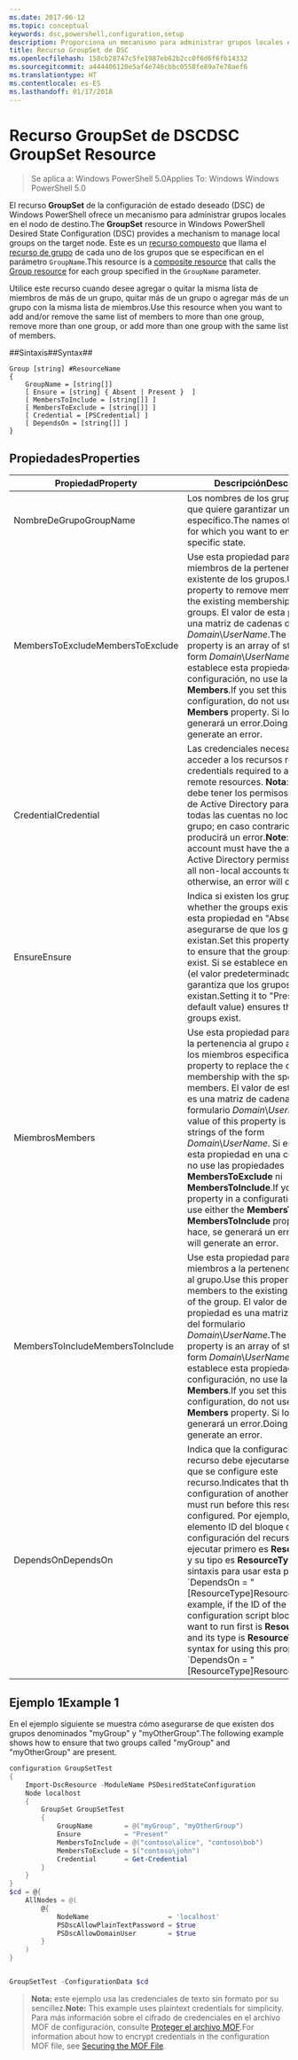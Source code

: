 ```yaml
---
ms.date: 2017-06-12
ms.topic: conceptual
keywords: dsc,powershell,configuration,setup
description: Proporciona un mecanismo para administrar grupos locales en el nodo de destino.
title: Recurso GroupSet de DSC
ms.openlocfilehash: 158cb28747c5fe1987eb62b2cc0f6d6f6fb14332
ms.sourcegitcommit: a444406120e5af4e746cbbc0558fe89a7e78aef6
ms.translationtype: HT
ms.contentlocale: es-ES
ms.lasthandoff: 01/17/2018
---
```

# <a name="dsc-groupset-resource"></a><span data-ttu-id="64a6f-104">Recurso GroupSet de DSC</span><span class="sxs-lookup"><span data-stu-id="64a6f-104">DSC GroupSet Resource</span></span>

> <span data-ttu-id="64a6f-105">Se aplica a: Windows PowerShell 5.0</span><span class="sxs-lookup"><span data-stu-id="64a6f-105">Applies To: Windows Windows PowerShell 5.0</span></span>

<span data-ttu-id="64a6f-106">El recurso **GroupSet** de la configuración de estado deseado (DSC) de Windows PowerShell ofrece un mecanismo para administrar grupos locales en el nodo de destino.</span><span class="sxs-lookup"><span data-stu-id="64a6f-106">The **GroupSet** resource in Windows PowerShell Desired State Configuration (DSC) provides a mechanism to manage local groups on the target node.</span></span> <span data-ttu-id="64a6f-107">Este es un [recurso compuesto](authoringResourceComposite.md) que llama el [recurso de grupo](groupResource.md) de cada uno de los grupos que se especifican en el parámetro `GroupName`.</span><span class="sxs-lookup"><span data-stu-id="64a6f-107">This resource is a [composite resource](authoringResourceComposite.md) that calls the [Group resource](groupResource.md) for each group specified in the `GroupName` parameter.</span></span>

<span data-ttu-id="64a6f-108">Utilice este recurso cuando desee agregar o quitar la misma lista de miembros de más de un grupo, quitar más de un grupo o agregar más de un grupo con la misma lista de miembros.</span><span class="sxs-lookup"><span data-stu-id="64a6f-108">Use this resource when you want to add and/or remove the same list of members to more than one group, remove more than one group, or add more than one group with the same list of members.</span></span>

##<a name="syntax"></a><span data-ttu-id="64a6f-109">Sintaxis##</span><span class="sxs-lookup"><span data-stu-id="64a6f-109">Syntax##</span></span>
```
Group [string] #ResourceName
{
    GroupName = [string[]]
    [ Ensure = [string] { Absent | Present }  ]
    [ MembersToInclude = [string[]] ]
    [ MembersToExclude = [string[]] ]
    [ Credential = [PSCredential] ]
    [ DependsOn = [string[]] ]
}
```

## <a name="properties"></a><span data-ttu-id="64a6f-110">Propiedades</span><span class="sxs-lookup"><span data-stu-id="64a6f-110">Properties</span></span>

|  <span data-ttu-id="64a6f-111">Propiedad</span><span class="sxs-lookup"><span data-stu-id="64a6f-111">Property</span></span>  |  <span data-ttu-id="64a6f-112">Descripción</span><span class="sxs-lookup"><span data-stu-id="64a6f-112">Description</span></span>   | 
|---|---| 
| <span data-ttu-id="64a6f-113">NombreDeGrupo</span><span class="sxs-lookup"><span data-stu-id="64a6f-113">GroupName</span></span>| <span data-ttu-id="64a6f-114">Los nombres de los grupos para los que quiere garantizar un estado específico.</span><span class="sxs-lookup"><span data-stu-id="64a6f-114">The names of the groups for which you want to ensure a specific state.</span></span>| 
| <span data-ttu-id="64a6f-115">MembersToExclude</span><span class="sxs-lookup"><span data-stu-id="64a6f-115">MembersToExclude</span></span>| <span data-ttu-id="64a6f-116">Use esta propiedad para quitar a los miembros de la pertenencia existente de los grupos.</span><span class="sxs-lookup"><span data-stu-id="64a6f-116">Use this property to remove members from the existing membership of the groups.</span></span> <span data-ttu-id="64a6f-117">El valor de esta propiedad es una matriz de cadenas del formulario *Domain*\\*UserName*.</span><span class="sxs-lookup"><span data-stu-id="64a6f-117">The value of this property is an array of strings of the form *Domain*\\*UserName*.</span></span> <span data-ttu-id="64a6f-118">Si establece esta propiedad en una configuración, no use la propiedad **Members**.</span><span class="sxs-lookup"><span data-stu-id="64a6f-118">If you set this property in a configuration, do not use the **Members** property.</span></span> <span data-ttu-id="64a6f-119">Si lo hace, se generará un error.</span><span class="sxs-lookup"><span data-stu-id="64a6f-119">Doing so will generate an error.</span></span>| 
| <span data-ttu-id="64a6f-120">Credential</span><span class="sxs-lookup"><span data-stu-id="64a6f-120">Credential</span></span>| <span data-ttu-id="64a6f-121">Las credenciales necesarias para acceder a los recursos remotos.</span><span class="sxs-lookup"><span data-stu-id="64a6f-121">The credentials required to access remote resources.</span></span> <span data-ttu-id="64a6f-122">**Nota**: Esta cuenta debe tener los permisos adecuados de Active Directory para agregar todas las cuentas no locales al grupo; en caso contrario, se producirá un error.</span><span class="sxs-lookup"><span data-stu-id="64a6f-122">**Note**: This account must have the appropriate Active Directory permissions to add all non-local accounts to the group; otherwise, an error will occur.</span></span>
| <span data-ttu-id="64a6f-123">Ensure</span><span class="sxs-lookup"><span data-stu-id="64a6f-123">Ensure</span></span>| <span data-ttu-id="64a6f-124">Indica si existen los grupos.</span><span class="sxs-lookup"><span data-stu-id="64a6f-124">Indicates whether the groups exist.</span></span> <span data-ttu-id="64a6f-125">Establezca esta propiedad en "Absent" para asegurarse de que los grupos no existan.</span><span class="sxs-lookup"><span data-stu-id="64a6f-125">Set this property to "Absent" to ensure that the groups do not exist.</span></span> <span data-ttu-id="64a6f-126">Si se establece en "Present" (el valor predeterminado), se garantiza que los grupos existan.</span><span class="sxs-lookup"><span data-stu-id="64a6f-126">Setting it to "Present" (the default value) ensures that the groups exist.</span></span>| 
| <span data-ttu-id="64a6f-127">Miembros</span><span class="sxs-lookup"><span data-stu-id="64a6f-127">Members</span></span>| <span data-ttu-id="64a6f-128">Use esta propiedad para reemplazar la pertenencia al grupo actual con los miembros especificados.</span><span class="sxs-lookup"><span data-stu-id="64a6f-128">Use this property to replace the current group membership with the specified members.</span></span> <span data-ttu-id="64a6f-129">El valor de esta propiedad es una matriz de cadenas del formulario *Domain*\\*UserName*.</span><span class="sxs-lookup"><span data-stu-id="64a6f-129">The value of this property is an array of strings of the form *Domain*\\*UserName*.</span></span> <span data-ttu-id="64a6f-130">Si establece esta propiedad en una configuración, no use las propiedades **MembersToExclude** ni **MembersToInclude**.</span><span class="sxs-lookup"><span data-stu-id="64a6f-130">If you set this property in a configuration, do not use either the **MembersToExclude** or **MembersToInclude** property.</span></span> <span data-ttu-id="64a6f-131">Si lo hace, se generará un error.</span><span class="sxs-lookup"><span data-stu-id="64a6f-131">Doing so will generate an error.</span></span>| 
| <span data-ttu-id="64a6f-132">MembersToInclude</span><span class="sxs-lookup"><span data-stu-id="64a6f-132">MembersToInclude</span></span>| <span data-ttu-id="64a6f-133">Use esta propiedad para agregar miembros a la pertenencia existente al grupo.</span><span class="sxs-lookup"><span data-stu-id="64a6f-133">Use this property to add members to the existing membership of the group.</span></span> <span data-ttu-id="64a6f-134">El valor de esta propiedad es una matriz de cadenas del formulario *Domain*\\*UserName*.</span><span class="sxs-lookup"><span data-stu-id="64a6f-134">The value of this property is an array of strings of the form *Domain*\\*UserName*.</span></span> <span data-ttu-id="64a6f-135">Si establece esta propiedad en una configuración, no use la propiedad **Members**.</span><span class="sxs-lookup"><span data-stu-id="64a6f-135">If you set this property in a configuration, do not use the **Members** property.</span></span> <span data-ttu-id="64a6f-136">Si lo hace, se generará un error.</span><span class="sxs-lookup"><span data-stu-id="64a6f-136">Doing so will generate an error.</span></span>| 
| <span data-ttu-id="64a6f-137">DependsOn</span><span class="sxs-lookup"><span data-stu-id="64a6f-137">DependsOn</span></span> | <span data-ttu-id="64a6f-138">Indica que la configuración de otro recurso debe ejecutarse antes de que se configure este recurso.</span><span class="sxs-lookup"><span data-stu-id="64a6f-138">Indicates that the configuration of another resource must run before this resource is configured.</span></span> <span data-ttu-id="64a6f-139">Por ejemplo, si el elemento ID del bloque del script de configuración del recurso que quiere ejecutar primero es __ResourceName__ y su tipo es __ResourceType__, la sintaxis para usar esta propiedad es \`DependsOn = "[ResourceType]ResourceName"\`\`.</span><span class="sxs-lookup"><span data-stu-id="64a6f-139">For example, if the ID of the resource configuration script block that you want to run first is __ResourceName__ and its type is __ResourceType__, the syntax for using this property is \`DependsOn = "[ResourceType]ResourceName"\`\`.</span></span>| 

## <a name="example-1"></a><span data-ttu-id="64a6f-140">Ejemplo 1</span><span class="sxs-lookup"><span data-stu-id="64a6f-140">Example 1</span></span>

<span data-ttu-id="64a6f-141">En el ejemplo siguiente se muestra cómo asegurarse de que existen dos grupos denominados "myGroup" y "myOtherGroup".</span><span class="sxs-lookup"><span data-stu-id="64a6f-141">The following example shows how to ensure that two groups called "myGroup" and "myOtherGroup" are present.</span></span> 

```powershell
configuration GroupSetTest
{
    Import-DscResource -ModuleName PSDesiredStateConfiguration
    Node localhost
    {
        GroupSet GroupSetTest
        {
            GroupName        = @("myGroup", "myOtherGroup")
            Ensure           = "Present"
            MembersToInclude = @("contoso\alice", "contoso\bob")
            MembersToExclude = $("contoso\john")
            Credential       = Get-Credential
        }
    }
}
$cd = @{
    AllNodes = @(
        @{
            NodeName                    = 'localhost'
            PSDscAllowPlainTextPassword = $true
            PSDscAllowDomainUser        = $true
        }
    )
}


GroupSetTest -ConfigurationData $cd
```

><span data-ttu-id="64a6f-142">**Nota:** este ejemplo usa las credenciales de texto sin formato por su sencillez.</span><span class="sxs-lookup"><span data-stu-id="64a6f-142">**Note:** This example uses plaintext credentials for simplicity.</span></span> <span data-ttu-id="64a6f-143">Para más información sobre el cifrado de credenciales en el archivo MOF de configuración, consulte [Proteger el archivo MOF](secureMOF.md).</span><span class="sxs-lookup"><span data-stu-id="64a6f-143">For information about how to encrypt credentials in the configuration MOF file, see [Securing the MOF File](secureMOF.md).</span></span>


